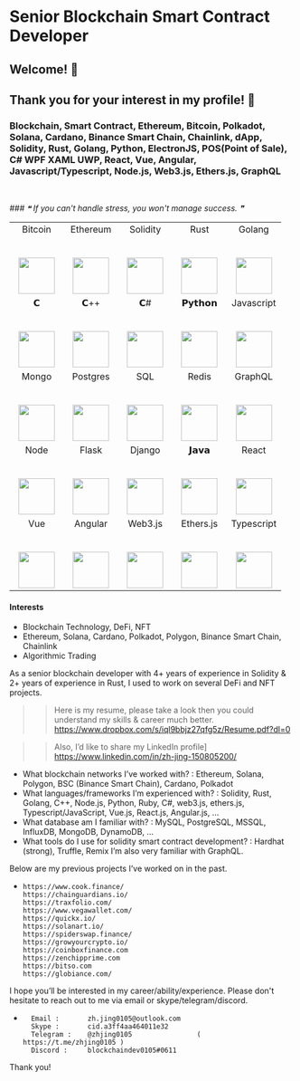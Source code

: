 # Senior Blockchain Smart Contract Developer
## Welcome!  💪    
## Thank you for your interest in my profile! 👋

### Blockchain, Smart Contract, Ethereum, Bitcoin, Polkadot, Solana, Cardano, Binance Smart Chain, Chainlink, dApp, Solidity, Rust, Golang, Python, ElectronJS, POS(Point of Sale), C# WPF XAML UWP, React, Vue, Angular, Javascript/Typescript, Node.js, Web3.js, Ethers.js,  GraphQL

<br/>

<!--STARTS_HERE_QUOTE_README-->
<i> ### ❝ If you can't handle stress, you won't manage success. ❞ </i>
<!--ENDS_HERE_QUOTE_README-->


<table align="center">
  <tbody>
    <tr valign="top">   
        <td width="20%" align="center">
          <span>Bitcoin</span><br><br><br>
          <img height="64px" src="https://cdn.svgporn.com/logos/bitcoin.svg">
        </td>
        <td width="20%" align="center">
          <span>Ethereum</span><br><br><br>
          <img height="64px" src="https://cdn.svgporn.com/logos/ethereum.svg">
        </td>      
        <td width="20%" align="center">
          <span>Solidity</span><br><br><br>
          <img height="64px" src="https://www.logosvgpng.com/wp-content/uploads/2018/10/solidity-logo-vector.png">
        </td>
        <td width="20%" align="center">
          <span>Rust</span><br><br><br>
          <img height="64px" src="https://cdn.svgporn.com/logos/rust.svg">
        </td>
        <td width="20%" align="center">
          <span>Golang</span><br><br><br>
          <img height="64px" src="https://cdn.svgporn.com/logos/gopher.svg">
        </td>
      </tr>
    <tr valign="top">      
      <td width="20%" align="center">
        <span>𝗖</span><br><br><br>
        <img height="64px" src="https://cdn.svgporn.com/logos/c.svg">
      </td>
      <td width="20%" align="center">
        <span>𝗖++</span><br><br><br>
        <img height="64px" src="https://cdn.svgporn.com/logos/c-plusplus.svg">
      </td>
      <td width="20%" align="center">
        <span>𝗖#</span><br><br><br>
        <img height="64px" src="https://cdn.svgporn.com/logos/c-sharp.svg">
      </td>
      <td width="20%" align="center">
        <span>𝗣𝘆𝘁𝗵𝗼𝗻</span><br><br><br>
        <img height="64px" src="https://cdn.svgporn.com/logos/python.svg">
      </td>
      <td width="20%" align="center">
        <span>Javascript</span><br><br><br>
        <img height="64px" src="https://cdn.svgporn.com/logos/javascript.svg">
      </td>
    </tr>  
    <tr valign="top">
      <td width="20%" align="center">
        <span>Mongo</span><br><br><br>
        <img height="64px" src="https://cdn.svgporn.com/logos/mongodb.svg">
      </td>
      <td width="20%" align="center">
        <span>Postgres</span><br><br><br>
        <img height="64px" src="https://cdn.svgporn.com/logos/postgresql.svg">
      </td>
      <td width="20%" align="center">
        <span>SQL</span><br><br><br>
        <img height="64px" src="https://cdn.svgporn.com/logos/mysql.svg">
      </td>
      <td width="20%" align="center">
        <span>Redis</span><br><br><br>
        <img height="64px" src="https://cdn.svgporn.com/logos/redis.svg">
      </td>
      <td width="20%" align="center">
        <span>GraphQL</span><br><br><br>
        <img height="64px" src="https://cdn.svgporn.com/logos/graphql.svg">
      </td>
    </tr>
    <tr valign="top">
      <td width="20%" align="center">
        <span>Node</span><br><br><br>
        <img height="64px" src="https://cdn.svgporn.com/logos/nodejs.svg">
      </td>
      <td width="20%" align="center">
        <span>Flask</span><br><br><br>
        <img height="64px" src="https://cdn.worldvectorlogo.com/logos/flask.svg">
      </td>
      <td width="20%" align="center">
        <span>Django</span><br><br><br>
        <img height="64px" src="https://cdn.svgporn.com/logos/django.svg">
      </td>
      <td width="20%" align="center">
        <span>𝗝𝗮𝘃𝗮</span><br><br><br>
        <img height="64px" src="https://cdn.svgporn.com/logos/java.svg">
      </td>
      <td width="20%" align="center">
        <span>React</span><br><br><br>
        <img height="64px" src="https://cdn.svgporn.com/logos/react.svg">
      </td>
    </tr>
    <tr valign="top">
      <td width="20%" align="center">
        <span>Vue</span><br><br><br>
        <img height="64px" src="https://cdn.svgporn.com/logos/vue.svg">
      </td>
      <td width="20%" align="center">
        <span>Angular</span><br><br><br>
        <img height="64px" src="https://cdn.worldvectorlogo.com/logos/angular-icon.svg">
      </td>
      <td width="20%" align="center">
        <span>Web3.js</span><br><br><br>
        <img height="64px" src="https://c.gitcoin.co/web3-01.svg">
      </td>
      <td width="20%" align="center">
        <span>Ethers.js</span><br><br><br>
        <img height="64px" src="https://esp.ethereum.foundation/static/f8b753af4c23eb1e1c0896b62a37de8a/69585/ethers-js.png">
      </td>
      <td width="20%" align="center">
        <span>Typescript</span><br><br><br>
        <img height="64px" src="https://cdn.svgporn.com/logos/typescript-icon.svg">
      </td>
    </tr>
  </tbody>
</table>


#### Interests
- Blockchain Technology, DeFi, NFT
- Ethereum, Solana, Cardano, Polkadot, Polygon, Binance Smart Chain, Chainlink
- Algorithmic Trading

As a senior blockchain developer with 4+ years of experience in Solidity & 2+ years of experience in Rust,  I used to work on several DeFi and NFT projects.
>> Here is my resume,  please take a look then you could understand my skills & career much better.   
                     https://www.dropbox.com/s/iql9bbjz27qfg5z/Resume.pdf?dl=0

>> Also,  I’d like to share my LinkedIn profile]           
                     https://www.linkedin.com/in/zh-jing-150805200/

- What blockchain networks I’ve worked with?   : Ethereum,  Solana,  Polygon,  BSC (Binance Smart Chain),  Cardano,  Polkadot
- What languages/frameworks I’m experienced with?  :  Solidity, Rust,  Golang, C++,     Node.js, Python, Ruby, C#,   web3.js, ethers.js,  Typescript/JavaScript, Vue.js, React.js, Angular.js,   …   
- What database am I familiar with?   :   MySQL, PostgreSQL, MSSQL, InfluxDB,     MongoDB, DynamoDB,  …
- What tools do I use for solidity smart contract development?  :   Hardhat (strong), Truffle,  Remix
I’m also very familiar with  GraphQL.

Below are my previous projects I’ve worked on in the past.
   *     https://www.cook.finance/
         https://chainguardians.io/
         https://traxfolio.com/
         https://www.vegawallet.com/
         https://quickx.io/
         https://solanart.io/
         https://spiderswap.finance/
         https://growyourcrypto.io/
         https://coinboxfinance.com
         https://zenchipprime.com
         https://bitso.com
         https://globiance.com/


I hope you’ll be interested in my career/ability/experience.
Please don't hesitate to reach out to me via email or skype/telegram/discord.
*       Email :       zh.jing0105@outlook.com
        Skype :       cid.a3ff4aa464011e32
        Telegram :    @zhjing0105                (  https://t.me/zhjing0105 )
        Discord :     blockchaindev0105#0611
       
Thank you!

